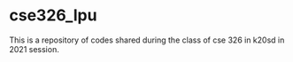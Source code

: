 # cse326_lpu
This is a repository of codes shared during the class of cse 326 in k20sd in 2021 session.
